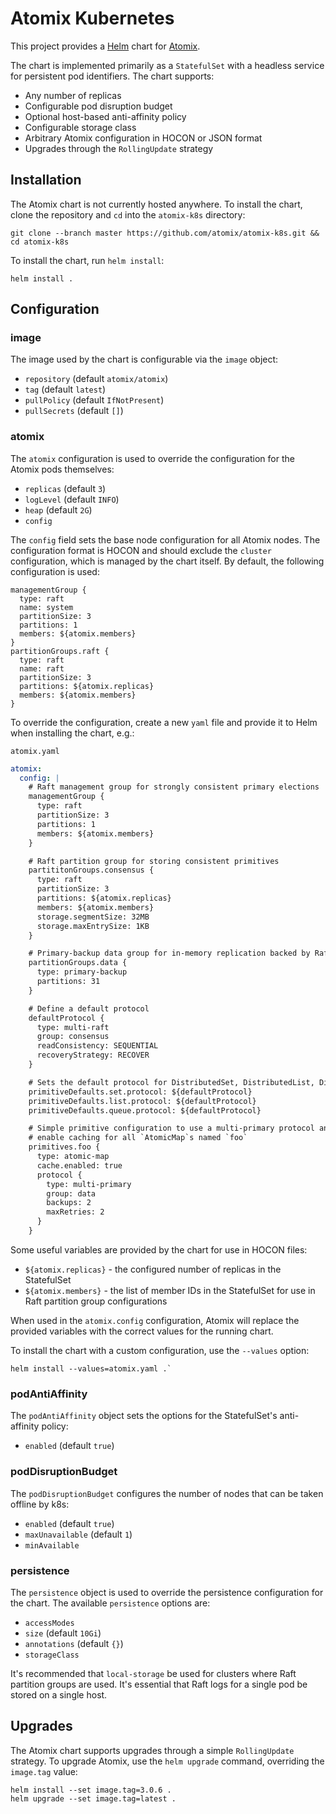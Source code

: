 # Atomix Kubernetes

This project provides a [Helm] chart for [Atomix].

The chart is implemented primarily as a `StatefulSet` with a headless
service for persistent pod identifiers. The chart supports:
* Any number of replicas
* Configurable pod disruption budget
* Optional host-based anti-affinity policy
* Configurable storage class
* Arbitrary Atomix configuration in HOCON or JSON format
* Upgrades through the `RollingUpdate` strategy

## Installation

The Atomix chart is not currently hosted anywhere. To install the chart,
clone the repository and `cd` into the `atomix-k8s` directory:

```
git clone --branch master https://github.com/atomix/atomix-k8s.git && cd atomix-k8s
```

To install the chart, run `helm install`:

```
helm install .
```

## Configuration

### image

The image used by the chart is configurable via the `image` object:
* `repository` (default `atomix/atomix`)
* `tag` (default `latest`)
* `pullPolicy` (default `IfNotPresent`)
* `pullSecrets` (default `[]`)

### atomix

The `atomix` configuration is used to override the configuration for the
Atomix pods themselves:
* `replicas` (default `3`)
* `logLevel` (default `INFO`)
* `heap` (default `2G`)
* `config`

The `config` field sets the base node configuration for all Atomix nodes.
The configuration format is HOCON and should exclude the `cluster` configuration,
which is managed by the chart itself. By default, the following configuration
is used:

```
managementGroup {
  type: raft
  name: system
  partitionSize: 3
  partitions: 1
  members: ${atomix.members}
}
partitionGroups.raft {
  type: raft
  name: raft
  partitionSize: 3
  partitions: ${atomix.replicas}
  members: ${atomix.members}
}
```

To override the configuration, create a new `yaml` file and provide it
to Helm when installing the chart, e.g.:

`atomix.yaml`

```yaml
atomix:
  config: |
    # Raft management group for strongly consistent primary elections
    managementGroup {
      type: raft
      partitionSize: 3
      partitions: 1
      members: ${atomix.members}
    }

    # Raft partition group for storing consistent primitives
    partititonGroups.consensus {
      type: raft
      partitionSize: 3
      partitions: ${atomix.replicas}
      members: ${atomix.members}
      storage.segmentSize: 32MB
      storage.maxEntrySize: 1KB
    }

    # Primary-backup data group for in-memory replication backed by Raft elections
    partitionGroups.data {
      type: primary-backup
      partitions: 31
    }

    # Define a default protocol
    defaultProtocol {
      type: multi-raft
      group: consensus
      readConsistency: SEQUENTIAL
      recoveryStrategy: RECOVER
    }

    # Sets the default protocol for DistributedSet, DistributedList, DistributedQueue
    primitiveDefaults.set.protocol: ${defaultProtocol}
    primitiveDefaults.list.protocol: ${defaultProtocol}
    primitiveDefaults.queue.protocol: ${defaultProtocol}

    # Simple primitive configuration to use a multi-primary protocol and
    # enable caching for all `AtomicMap`s named `foo`
    primitives.foo {
      type: atomic-map
      cache.enabled: true
      protocol {
        type: multi-primary
        group: data
        backups: 2
        maxRetries: 2
      }
    }
```

Some useful variables are provided by the chart for use in HOCON files:
* `${atomix.replicas}` - the configured number of replicas in the StatefulSet
* `${atomix.members}` - the list of member IDs in the StatefulSet for use in Raft partition group configurations

When used in the `atomix.config` configuration, Atomix will replace the provided
variables with the correct values for the running chart.

To install the chart with a custom configuration, use the `--values` option:

```
helm install --values=atomix.yaml .`
```

### podAntiAffinity

The `podAntiAffinity` object sets the options for the StatefulSet's
anti-affinity policy:
* `enabled` (default `true`)

### podDisruptionBudget

The `podDisruptionBudget` configures the number of nodes that can be
taken offline by k8s:
* `enabled` (default `true`)
* `maxUnavailable` (default `1`)
* `minAvailable`

### persistence

The `persistence` object is used to override the persistence configuration
for the chart. The available `persistence` options are:
* `accessModes`
* `size` (default `10Gi`)
* `annotations` (default `{}`)
* `storageClass`

It's recommended that `local-storage` be used for clusters where Raft
partition groups are used. It's essential that Raft logs for a single pod
be stored on a single host.

## Upgrades

The Atomix chart supports upgrades through a simple `RollingUpdate` strategy.
To upgrade Atomix, use the `helm upgrade` command, overriding the `image.tag`
value:

```
helm install --set image.tag=3.0.6 .
helm upgrade --set image.tag=latest .
```

[Website]: https://atomix.io
[Atomix]: https://github.com/atomix/atomix
[Helm]: https://helm.sh
